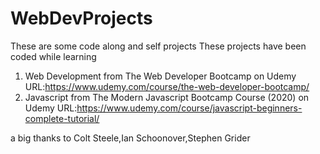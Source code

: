 # WebDevProjects
These are some code along and self projects
These projects have been coded while learning
 1. Web Development from The Web Developer Bootcamp on Udemy
  URL:https://www.udemy.com/course/the-web-developer-bootcamp/
 2. Javascript from The Modern Javascript Bootcamp Course (2020) on Udemy
  URL:https://www.udemy.com/course/javascript-beginners-complete-tutorial/
  
  a big thanks to Colt Steele,Ian Schoonover,Stephen Grider
